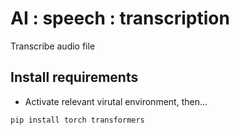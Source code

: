 # AI : speech : transcription

Transcribe audio file

## Install requirements

- Activate relevant virutal environment, then...

```bash
pip install torch transformers
```

